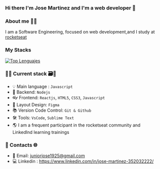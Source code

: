 ### Hi there I'm Jose Martinez and I'm a web developer 👋

### About me 🧑‍💻
I am a Software Engineering, focused on web development,and I study at [rocketseat](https://app.rocketseat.com.br/)


### My Stacks

[![Top Lenguajes](https://github-readme-stats.vercel.app/api/top-langs/?username=jose2636280)](https://github.com/jose2636280)


### 💪🏻 Current stack 🗃️🧐 

- 💡 Main language : `Javascript`
- 📡 Backend: `Nodejs`
- 👓 Frontend: `Reactjs`, `HTML5`, `CSS3`, `Javascript`
- 🎨 Layout Design: `Figma`
- 📚 Version Code Control: `Git & Github`
- 🛠️ Tools: `VsCode`, `Sublime Text`
- 🌎 I am a frequent participant in the rocketseat community and LinkedInd learning trainings

### 📱 Contacts 🌐


- 📧 Email: juniorjose1925@gmail.com
- 💻 Linkedin :  https://www.linkedin.com/in/jose-martinez-352032222/

